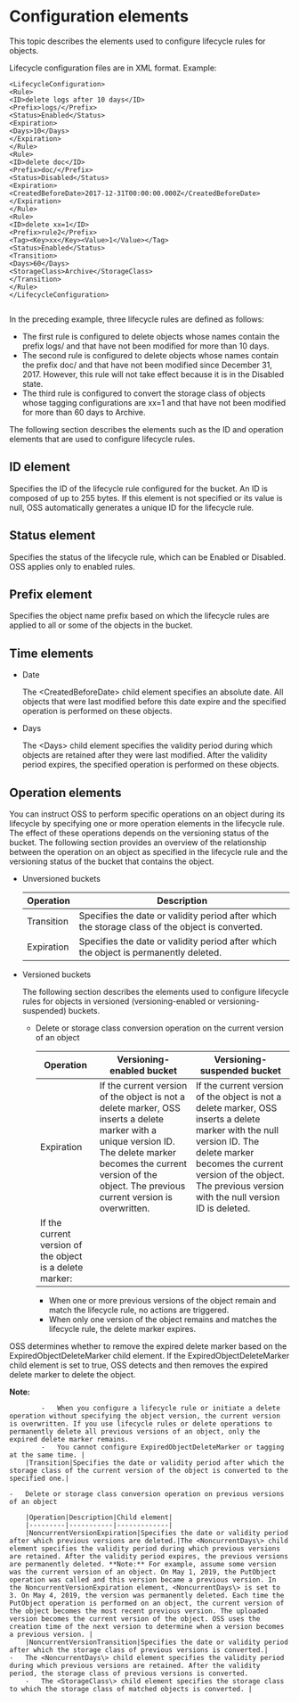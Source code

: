 # Configuration elements

This topic describes the elements used to configure lifecycle rules for objects.

Lifecycle configuration files are in XML format. Example:

```
<LifecycleConfiguration>
<Rule>
<ID>delete logs after 10 days</ID>
<Prefix>logs/</Prefix>
<Status>Enabled</Status>
<Expiration>
<Days>10</Days>
</Expiration>
</Rule>
<Rule>
<ID>delete doc</ID>
<Prefix>doc/</Prefix>
<Status>Disabled</Status>
<Expiration>
<CreatedBeforeDate>2017-12-31T00:00:00.000Z</CreatedBeforeDate>
</Expiration>
</Rule>
<Rule>
<ID>delete xx=1</ID>
<Prefix>rule2</Prefix>
<Tag><Key>xx</Key><Value>1</Value></Tag>
<Status>Enabled</Status>
<Transition>
<Days>60</Days>
<StorageClass>Archive</StorageClass>
</Transition>
</Rule>
</LifecycleConfiguration>
		
```

In the preceding example, three lifecycle rules are defined as follows:

-   The first rule is configured to delete objects whose names contain the prefix logs/ and that have not been modified for more than 10 days.
-   The second rule is configured to delete objects whose names contain the prefix doc/ and that have not been modified since December 31, 2017. However, this rule will not take effect because it is in the Disabled state.
-   The third rule is configured to convert the storage class of objects whose tagging configurations are xx=1 and that have not been modified for more than 60 days to Archive.

The following section describes the elements such as the ID and operation elements that are used to configure lifecycle rules.

## ID element

Specifies the ID of the lifecycle rule configured for the bucket. An ID is composed of up to 255 bytes. If this element is not specified or its value is null, OSS automatically generates a unique ID for the lifecycle rule.

## Status element

Specifies the status of the lifecycle rule, which can be Enabled or Disabled. OSS applies only to enabled rules.

## Prefix element

Specifies the object name prefix based on which the lifecycle rules are applied to all or some of the objects in the bucket.

## Time elements

-   Date

    The <CreatedBeforeDate\> child element specifies an absolute date. All objects that were last modified before this date expire and the specified operation is performed on these objects.

-   Days

    The <Days\> child element specifies the validity period during which objects are retained after they were last modified. After the validity period expires, the specified operation is performed on these objects.


## Operation elements

You can instruct OSS to perform specific operations on an object during its lifecycle by specifying one or more operation elements in the lifecycle rule. The effect of these operations depends on the versioning status of the bucket. The following section provides an overview of the relationship between the operation on an object as specified in the lifecycle rule and the versioning status of the bucket that contains the object.

-   Unversioned buckets

    |Operation|Description|
    |---------|-----------|
    |Transition|Specifies the date or validity period after which the storage class of the object is converted.|
    |Expiration|Specifies the date or validity period after which the object is permanently deleted.|

-   Versioned buckets

    The following section describes the elements used to configure lifecycle rules for objects in versioned \(versioning-enabled or versioning-suspended\) buckets.

    -   Delete or storage class conversion operation on the current version of an object

        |Operation|Versioning-enabled bucket|Versioning-suspended bucket|
        |---------|-------------------------|---------------------------|
        |Expiration|If the current version of the object is not a delete marker, OSS inserts a delete marker with a unique version ID. The delete marker becomes the current version of the object. The previous current version is overwritten.|If the current version of the object is not a delete marker, OSS inserts a delete marker with the null version ID. The delete marker becomes the current version of the object. The previous version with the null version ID is deleted.|
        |If the current version of the object is a delete marker:

         -   When one or more previous versions of the object remain and match the lifecycle rule, no actions are triggered.
        -   When only one version of the object remains and matches the lifecycle rule, the delete marker expires.

OSS determines whether to remove the expired delete marker based on the ExpiredObjectDeleteMarker child element. If the ExpiredObjectDeleteMarker child element is set to true, OSS detects and then removes the expired delete marker to delete the object.

**Note:**

            -   When you configure a lifecycle rule or initiate a delete operation without specifying the object version, the current version is overwritten. If you use lifecycle rules or delete operations to permanently delete all previous versions of an object, only the expired delete marker remains.
            -   You cannot configure ExpiredObjectDeleteMarker or tagging at the same time. |
        |Transition|Specifies the date or validity period after which the storage class of the current version of the object is converted to the specified one.|

    -   Delete or storage class conversion operation on previous versions of an object

        |Operation|Description|Child element|
        |---------|-----------|-------------|
        |NoncurrentVersionExpiration|Specifies the date or validity period after which previous versions are deleted.|The <NoncurrentDays\> child element specifies the validity period during which previous versions are retained. After the validity period expires, the previous versions are permanently deleted. **Note:** For example, assume some version was the current version of an object. On May 1, 2019, the PutObject operation was called and this version became a previous version. In the NoncurrentVersionExpiration element, <NoncurrentDays\> is set to 3. On May 4, 2019, the version was permanently deleted. Each time the PutObject operation is performed on an object, the current version of the object becomes the most recent previous version. The uploaded version becomes the current version of the object. OSS uses the creation time of the next version to determine when a version becomes a previous version. |
        |NoncurrentVersionTransition|Specifies the date or validity period after which the storage class of previous versions is converted.|        -   The <NoncurrentDays\> child element specifies the validity period during which previous versions are retained. After the validity period, the storage class of previous versions is converted.
        -   The <StorageClass\> child element specifies the storage class to which the storage class of matched objects is converted. |


